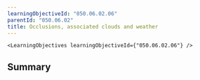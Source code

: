 ```yaml
---
learningObjectiveId: "050.06.02.06"
parentId: "050.06.02"
title: Occlusions, associated clouds and weather
---
```


```tsx eval
<LearningObjectives learningObjectiveId={"050.06.02.06"} />
```

## Summary
